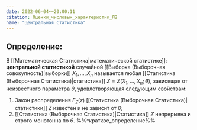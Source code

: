 ```yaml
---
date: 2022-06-04~~20:00:11
citation: Оценки_числовых_характеристик_Л2
name: "Центральная Статистика"
---
```

## Определение:
В [[Математическая Статистика|математической статистике]]: **центральной статистикой** случайной [[Выборка (Выборочная совокупность)|выборки]] $X_1,...,X_n$ называется любая [[Статистика (Выборочная Статистика)|статистика]] $Z = Z(X_1,...,X_n;\theta)$, зависящая от неизвестного параметра $\theta$, удовлетворяющая следующим свойствам:
1) Закон распределения $F_Z(z)$ [[Статистика (Выборочная Статистика)|статистики]] $Z$ известен и не зависит от $\theta$;
2) [[Статистика (Выборочная Статистика)|Статистика]] $Z$ непрерывна и строго монотонна по $\theta$.
%%^краткое_определение%%